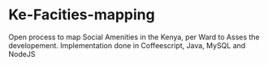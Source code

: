 # Ke-Facities-mapping
Open process to map Social Amenities in the  Kenya, per Ward to Asses the developement. Implementation done in Coffeescript, Java, MySQL and NodeJS
